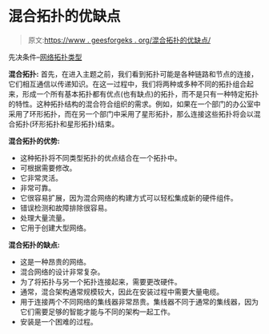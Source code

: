 # 混合拓扑的优缺点

> 原文:[https://www . geesforgeks . org/混合拓扑的优缺点/](https://www.geeksforgeeks.org/advantages-and-disadvantages-of-hybrid-topology/)

先决条件–[网络拓扑类型](https://www.geeksforgeeks.org/types-of-network-topology/)

**混合拓扑:**
首先，在进入主题之前，我们看到拓扑可能是各种链路和节点的连接，它们相互通信以传递知识。在这一过程中，我们将两种或多种不同的拓扑组合起来，形成一个所有基本拓扑都有优点(也有缺点)的拓扑，而不是只有一种特定拓扑的特性。这种拓扑结构的混合符合组织的需求。例如，如果在一个部门的办公室中采用了环形拓扑，而在另一个部门中采用了星形拓扑，那么连接这些拓扑将会以混合拓扑(环形拓扑和星形拓扑)结束。

**混合拓扑的优势:**

*   这种拓扑将不同类型拓扑的优点结合在一个拓扑中。
*   可根据需要修改。
*   它非常灵活。
*   非常可靠。
*   它很容易扩展，因为混合网络的构建方式可以轻松集成新的硬件组件。
*   错误检测和故障排除很容易。
*   处理大量流量。
*   它用于创建大型网络。

**混合拓扑的缺点:**

*   这是一种昂贵的网络。
*   混合网络的设计非常复杂。
*   为了将拓扑与另一个拓扑连接起来，需要更改硬件。
*   通常，混合架构通常规模较大，因此在安装过程中需要大量电缆。
*   用于连接两个不同网络的集线器非常昂贵。集线器不同于通常的集线器，因为它们需要足够的智能才能与不同的架构一起工作。
*   安装是一个困难的过程。